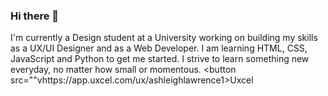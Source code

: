 ### Hi there 👋
I'm currently a Design student at a University working on building my skills as a UX/UI Designer and as a Web Developer. I am learning HTML, CSS, JavaScript and Python to get me started. I strive to learn something new everyday, no matter how small or momentous.
<button src=""vhttps://app.uxcel.com/ux/ashleighlawrence1>Uxcel</button>


<!--
**Raffrey/Raffrey** is a ✨ _special_ ✨ repository because its `README.md` (this file) appears on your GitHub profile.

Here are some ideas to get you started:

- 🔭 I’m currently working on ...
- 🌱 I’m currently learning ...
- 👯 I’m looking to collaborate on ...
- 🤔 I’m looking for help with ...
- 💬 Ask me about ...
- 📫 How to reach me: ...
- 😄 Pronouns: ...
- ⚡ Fun fact: ...
-->
